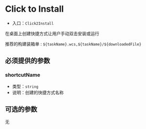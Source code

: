 # Click to Install

* 入口：`Click2Install`

在桌面上创建快捷方式让用户手动双击安装或运行

推荐的构建装箱单 : `${taskName}.wcs,${taskName}/${downloadedFile}`

## 必须提供的参数

### shortcutName

* 类型：`string`
* 说明：创建的快捷方式名称

## 可选的参数

无